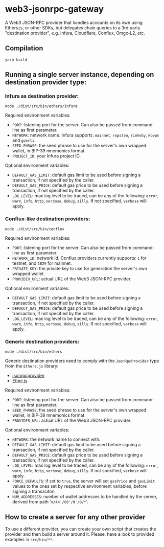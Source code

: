 # web3-jsonrpc-gateway

A Web3 JSON-RPC provider that handles accounts on its own using Ethers.js, or other SDKs, but delegates chain queries to a 3rd party "destination provider", e.g. Infura, Cloudflare, Conflux, Omgx-L2, etc.

## Compilation

```console
yarn build
```

## Running a single server instance, depending on destination provider type:

### Infura as destination provider:

```console
node ./dist/src/bin/ethers/infura
```

Required environment variables:

- `PORT`: listening port for the server. Can also be passed from command-line as first parameter.
- `NETWORK`: network name. Infura supports: `mainnet`, `ropsten`, `rinkeby`, `kovan` and `goerli`.
- `SEED_PHRASE`: the seed phrase to use for the server's own wrapped wallet, in BIP-39 mnemonics format.
- `PROJECT_ID`: your Infura project ID.

Optional environment variables:
- `DEFAULT_GAS_LIMIT`: default gas limit to be used before signing a transaction, if not specified by the caller.
- `DEFAULT_GAS_PRICE`: default gas price to be used before signing a transaction, if not specified by the caller.
- `LOG_LEVEL`: max log level to be traced, can be any of the following: `error`, `warn`, `info`, `http`, `verbose`, `debug`, `silly`. If not specified, `verbose` will apply.

### Conflux-like destination providers:

```console
node ./dist/src/bin/conflux
```

Required environment variables:
- `PORT`: listening port for the server. Can also be passed from command-line as first parameter.
- `NETWORK_ID`: network id. Conflux providers currently supports: `1` for testnet, and `1029` for mainnet.
- `PRIVATE_KEY`: the private key to use for generation the server's own wrapped wallet.
- `PROVIDER_URL`: actual URL of the Web3 JSON-RPC provider.

Optional environment variables:
- `DEFAULT_GAS_LIMIT`: default gas limit to be used before signing a transaction, if not specified by the caller.
- `DEFAULT_GAS_PRICE`: default gas price to be used before signing a transaction, if not specified by the caller.
- `LOG_LEVEL`: max log level to be traced, can be any of the following: `error`, `warn`, `info`, `http`, `verbose`, `debug`, `silly`. If not specified, `verbose` will apply.

### Generic destination providers:

```console
node ./dist/src/bin/ethers
```

Generic destination providers need to comply with the `JsonRpcProvider` type from the `Ethers.js` library:
- [jsonrpcprovider](https://github.com/ethers-io/ethers.js/blob/d395d16fa357ec5dda9b59922cf21c39dc34c071/packages/providers/src.ts/json-rpc-provider.ts#L279-L612)
- [Ether.js](https://github.com/ethers-io/ethers.js)

Required environment variables:
- `PORT`: listening port for the server. Can also be passed from command-line as first parameter.
- `SEED_PHRASE`: the seed phrase to use for the server's own wrapped wallet, in BIP-39 mnemonics format.
- `PROVIDER_URL`: actual URL of the Web3 JSON-RPC provider.

Optional environment variables:
- `NETWORK`: the network name to connect with. 
- `DEFAULT_GAS_LIMIT`: default gas limit to be used before signing a transaction, if not specified by the caller.
- `DEFAULT_GAS_PRICE`: default gas price to be used before signing a transaction, if not specified by the caller.
- `LOG_LEVEL`: max log level to be traced, can be any of the following: `error`, `warn`, `info`, `http`, `verbose`, `debug`, `silly`. If not specified, `verbose` will apply.
- `FORCE_DEFAULTS`: if set to `true`, the server will set `gasPrice` and `gasLimit` values to the ones set by respective environment variables, before signing a transaciton.
- `NUM_ADDRESSES`: number of wallet addresses to be handled by the server, derived from path '`m/44'/60'/0'/0/*`'.

## How to create a server for any other provider

To use a different provider, you can create your own script that creates the provider and then build a server around
it. Please, have a look to provided examples in `src/bin/**`. 

